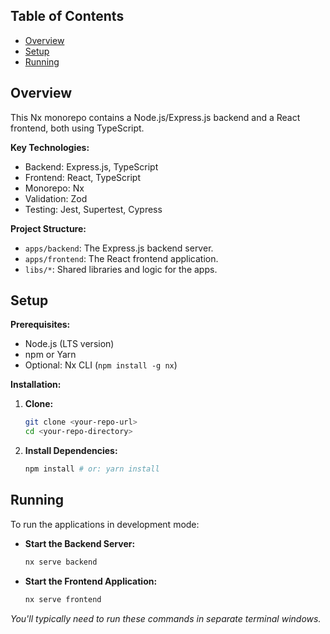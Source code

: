 ## Table of Contents

- [Overview](#overview)
- [Setup](#setup)
- [Running](#running)

## Overview

This Nx monorepo contains a Node.js/Express.js backend and a React frontend, both using TypeScript.

**Key Technologies:**

- Backend: Express.js, TypeScript
- Frontend: React, TypeScript
- Monorepo: Nx
- Validation: Zod
- Testing: Jest, Supertest, Cypress

**Project Structure:**

- `apps/backend`: The Express.js backend server.
- `apps/frontend`: The React frontend application.
- `libs/*`: Shared libraries and logic for the apps.

## Setup

**Prerequisites:**

- Node.js (LTS version)
- npm or Yarn
- Optional: Nx CLI (`npm install -g nx`)

**Installation:**

1.  **Clone:**
    ```bash
    git clone <your-repo-url>
    cd <your-repo-directory>
    ```
2.  **Install Dependencies:**
    ```bash
    npm install # or: yarn install
    ```

## Running

To run the applications in development mode:

- **Start the Backend Server:**
  ```bash
  nx serve backend
  ```
- **Start the Frontend Application:**
  ```bash
  nx serve frontend
  ```

_You'll typically need to run these commands in separate terminal windows._
